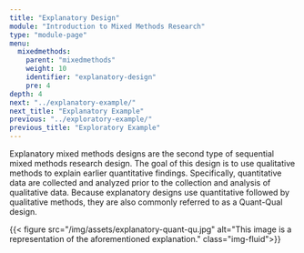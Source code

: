 ```yaml
---
title: "Explanatory Design"
module: "Introduction to Mixed Methods Research"
type: "module-page"
menu:
  mixedmethods:
    parent: "mixedmethods"
    weight: 10
    identifier: "explanatory-design"
    pre: 4
depth: 4
next: "../explanatory-example/"
next_title: "Explanatory Example"
previous: "../exploratory-example/"
previous_title: "Exploratory Example"
---
```


Explanatory mixed methods designs are the second type of sequential mixed methods research design. The goal of this design is to use qualitative methods to explain earlier quantitative findings. Specifically, quantitative data are collected and analyzed prior to the collection and analysis of qualitative data. Because explanatory designs use quantitative followed by qualitative methods, they are also commonly referred to as a Quant-Qual design. 

{{< figure src="/img/assets/explanatory-quant-qu.jpg" alt="This image is a representation of the aforementioned explanation." class="img-fluid">}}

